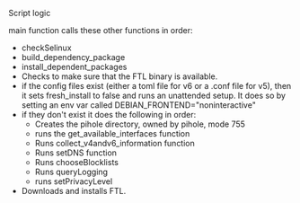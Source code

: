 Script logic

main function calls these other functions in order:

- checkSelinux
- build_dependency_package
- install_dependent_packages
- Checks to make sure that the FTL binary is available.
- if the config files exist (either a toml file for v6 or a .conf file for v5), then it sets fresh_install to false and runs an unattended setup. It does so by setting an env var called DEBIAN_FRONTEND="noninteractive"
- if they don't exist it does the following in order:
  - Creates the pihole directory, owned by pihole, mode 755
  - runs the get_available_interfaces function
  - Runs collect_v4andv6_information function
  - Runs setDNS function
  - Runs chooseBlocklists
  - Runs queryLogging
  - runs setPrivacyLevel
- Downloads and installs FTL.
